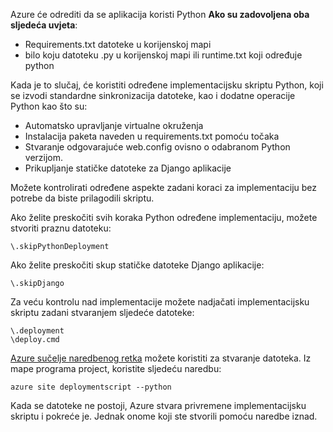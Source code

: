 Azure će odrediti da se aplikacija koristi Python **Ako su zadovoljena oba sljedeća uvjeta**:

- Requirements.txt datoteke u korijenskoj mapi
- bilo koju datoteku .py u korijenskoj mapi ili runtime.txt koji određuje python

Kada je to slučaj, će koristiti određene implementacijsku skriptu Python, koji se izvodi standardne sinkronizacija datoteke, kao i dodatne operacije Python kao što su:

- Automatsko upravljanje virtualne okruženja
- Instalacija paketa naveden u requirements.txt pomoću točaka
- Stvaranje odgovarajuće web.config ovisno o odabranom Python verzijom.
- Prikupljanje statičke datoteke za Django aplikacije

Možete kontrolirati određene aspekte zadani koraci za implementaciju bez potrebe da biste prilagodili skriptu.

Ako želite preskočiti svih koraka Python određene implementaciju, možete stvoriti praznu datoteku:

    \.skipPythonDeployment

Ako želite preskočiti skup statičke datoteke Django aplikacije:

    \.skipDjango 

Za veću kontrolu nad implementacije možete nadjačati implementacijsku skriptu zadani stvaranjem sljedeće datoteke:

    \.deployment
    \deploy.cmd

[Azure sučelje naredbenog retka][] možete koristiti za stvaranje datoteka.  Iz mape programa project, koristite sljedeću naredbu:

    azure site deploymentscript --python

Kada se datoteke ne postoji, Azure stvara privremene implementacijsku skriptu i pokreće je.  Jednak onome koji ste stvorili pomoću naredbe iznad.

[Azure sučelje naredbenog retka]: http://azure.microsoft.com/downloads/
